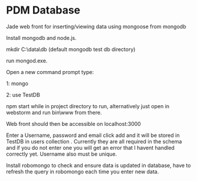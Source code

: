 # PDM Database
Jade web front for inserting/viewing data using mongoose from mongodb

Install mongodb and node.js.

mkdir C:\data\db   (default mongodb test db directory)

run mongod.exe.  

Open a new command prompt type:

1: mongo

2: use TestDB

npm start while in project directory to run, alternatively just open in webstorm and run bin\www from there.

Web front should then be accessible on localhost:3000

Enter a Username, password and email click add and it will be stored in TestDB in users collection . Currently they are all required in the schema and if you do not enter one you will get an error that I havent handled correctly yet. Username also must be unique.

Install robomongo to check and ensure data is updated in database, have to refresh the query in robomongo each time you enter new data.

